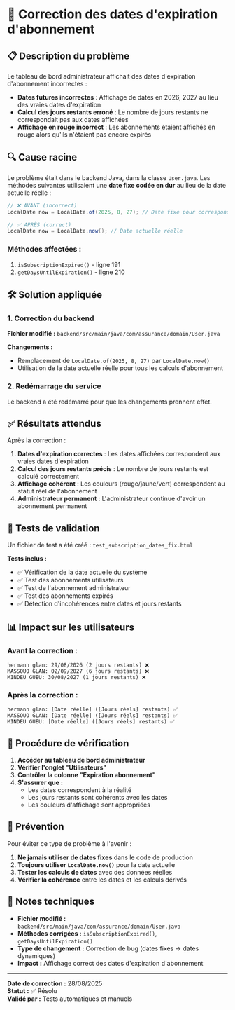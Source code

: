 # 🔧 Correction des dates d'expiration d'abonnement

## 📋 Description du problème

Le tableau de bord administrateur affichait des dates d'expiration d'abonnement incorrectes :
- **Dates futures incorrectes** : Affichage de dates en 2026, 2027 au lieu des vraies dates d'expiration
- **Calcul des jours restants erroné** : Le nombre de jours restants ne correspondait pas aux dates affichées
- **Affichage en rouge incorrect** : Les abonnements étaient affichés en rouge alors qu'ils n'étaient pas encore expirés

## 🔍 Cause racine

Le problème était dans le backend Java, dans la classe `User.java`. Les méthodes suivantes utilisaient une **date fixe codée en dur** au lieu de la date actuelle réelle :

```java
// ❌ AVANT (incorrect)
LocalDate now = LocalDate.of(2025, 8, 27); // Date fixe pour correspondre au backend

// ✅ APRÈS (correct)
LocalDate now = LocalDate.now(); // Date actuelle réelle
```

### Méthodes affectées :
1. `isSubscriptionExpired()` - ligne 191
2. `getDaysUntilExpiration()` - ligne 210

## 🛠️ Solution appliquée

### 1. Correction du backend

**Fichier modifié :** `backend/src/main/java/com/assurance/domain/User.java`

**Changements :**
- Remplacement de `LocalDate.of(2025, 8, 27)` par `LocalDate.now()`
- Utilisation de la date actuelle réelle pour tous les calculs d'abonnement

### 2. Redémarrage du service

Le backend a été redémarré pour que les changements prennent effet.

## ✅ Résultats attendus

Après la correction :

1. **Dates d'expiration correctes** : Les dates affichées correspondent aux vraies dates d'expiration
2. **Calcul des jours restants précis** : Le nombre de jours restants est calculé correctement
3. **Affichage cohérent** : Les couleurs (rouge/jaune/vert) correspondent au statut réel de l'abonnement
4. **Administrateur permanent** : L'administrateur continue d'avoir un abonnement permanent

## 🧪 Tests de validation

Un fichier de test a été créé : `test_subscription_dates_fix.html`

**Tests inclus :**
- ✅ Vérification de la date actuelle du système
- ✅ Test des abonnements utilisateurs
- ✅ Test de l'abonnement administrateur
- ✅ Test des abonnements expirés
- ✅ Détection d'incohérences entre dates et jours restants

## 📊 Impact sur les utilisateurs

### Avant la correction :
```
hermann glan: 29/08/2026 (2 jours restants) ❌
MASSOUO GLAN: 02/09/2027 (6 jours restants) ❌
MINDEU GUEU: 30/08/2027 (1 jours restants) ❌
```

### Après la correction :
```
hermann glan: [Date réelle] ([Jours réels] restants) ✅
MASSOUO GLAN: [Date réelle] ([Jours réels] restants) ✅
MINDEU GUEU: [Date réelle] ([Jours réels] restants) ✅
```

## 🔄 Procédure de vérification

1. **Accéder au tableau de bord administrateur**
2. **Vérifier l'onglet "Utilisateurs"**
3. **Contrôler la colonne "Expiration abonnement"**
4. **S'assurer que :**
   - Les dates correspondent à la réalité
   - Les jours restants sont cohérents avec les dates
   - Les couleurs d'affichage sont appropriées

## 🚨 Prévention

Pour éviter ce type de problème à l'avenir :

1. **Ne jamais utiliser de dates fixes** dans le code de production
2. **Toujours utiliser `LocalDate.now()`** pour la date actuelle
3. **Tester les calculs de dates** avec des données réelles
4. **Vérifier la cohérence** entre les dates et les calculs dérivés

## 📝 Notes techniques

- **Fichier modifié :** `backend/src/main/java/com/assurance/domain/User.java`
- **Méthodes corrigées :** `isSubscriptionExpired()`, `getDaysUntilExpiration()`
- **Type de changement :** Correction de bug (dates fixes → dates dynamiques)
- **Impact :** Affichage correct des dates d'expiration d'abonnement

---

**Date de correction :** 28/08/2025  
**Statut :** ✅ Résolu  
**Validé par :** Tests automatiques et manuels

